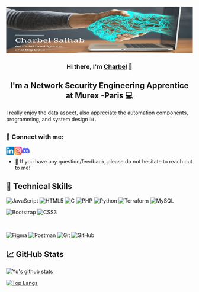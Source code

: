 <p align="center">
  <a href="https://github.com/c-salhab" target="_blank" rel="noreferrer"><img src="images/c-salhab.jpeg" alt="my banner"></a>
</p>

<h3 align="center">
Hi there, I'm <a href="https://github.com/c-salhab" target="_blank" rel="noreferrer">Charbel</a> 👋
</h3>

<h2 align="center">
I'm a Network Security Engineering Apprentice at Murex -Paris 💻
</h2> 

I really enjoy the data aspect, also appreciate the automation components, programming, and system design 📊.

### 🤝 Connect with me:

<a href="https://www.linkedin.com/in/charbel-salhab-828b0a221/"><img align="left" src="images/linkedin.svg" alt="Charbel Salhab | LinkedIn" width="21px"/></a>
<a href="https://www.instagram.com/charbelsalhabb/"><img align="left" src="images/instagram.svg" alt="Charbel Salhab | Instagram" width="21px"/></a>
<a href="https://discordapp.com/users/689169623790518425"><img align="left" src="images/discord.png" alt="Charbel Salhab | Discord" width="21px"/></a> 
</br>
- 💬 If you have any question/feedback, please do not hesitate to reach out to me!

## 💼 Technical Skills

![JavaScript](https://img.shields.io/badge/javascript-%23323330.svg?style=for-the-badge&logo=javascript&logoColor=%23F7DF1E)
![HTML5](https://img.shields.io/badge/html5-%23E34F26.svg?style=for-the-badge&logo=html5&logoColor=white)
![C](https://img.shields.io/badge/C-00599C?style=for-the-badge&logo=c&logoColor=white)
![PHP](https://img.shields.io/badge/PHP-777BB4?style=for-the-badge&logo=php&logoColor=white)
![Python](https://img.shields.io/badge/Python-FFD43B?style=for-the-badge&logo=python&logoColor=blue)
![Terraform](https://img.shields.io/badge/Terraform-7B42BC?style=for-the-badge&logo=terraform&logoColor=white)
![MySQL](https://img.shields.io/badge/MySQL-005C84?style=for-the-badge&logo=mysql&logoColor=white)
</br>

![Bootstrap](https://img.shields.io/badge/bootstrap-%23563D7C.svg?style=for-the-badge&logo=bootstrap&logoColor=white)
![CSS3](https://img.shields.io/badge/css3-%231572B6.svg?style=for-the-badge&logo=css3&logoColor=white)

</br>

![Figma](https://img.shields.io/badge/figma-%23F24E1E.svg?style=for-the-badge&logo=figma&logoColor=white)
![Postman](https://img.shields.io/badge/Postman-FF6C37?style=for-the-badge&logo=postman&logoColor=white)
![Git](https://img.shields.io/badge/git-%23F05033.svg?style=for-the-badge&logo=git&logoColor=white)
![GitHub](https://img.shields.io/badge/github-%23121011.svg?style=for-the-badge&logo=github&logoColor=white)

## 📈 GitHub Stats 

[![Yu's github stats](https://github-readme-stats.vercel.app/api?username=c-salhab)](https://github.com/c-salhab)

<!-- [![Visitors](https://visitor-badge.glitch.me/badge?page_id=yushi1007.yushi1007)](https://www.yushi.dev/) -->
[![Top Langs](https://github-readme-stats.vercel.app/api/top-langs/?username=c-salhab&show_icons=true&theme=radical)](https://github.com/c-salhab/github-readme-stats)